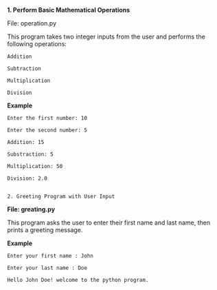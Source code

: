 **1. Perform Basic Mathematical Operations**

File: operation.py

This program takes two integer inputs from the user and performs the following operations:

    Addition

    Subtraction

    Multiplication

    Division

**Example**

    Enter the first number: 10
    
    Enter the second number: 5
    
    Addition: 15 
    
    Substraction: 5 
    
    Multiplication: 50 
    
    Division: 2.0


    2. Greeting Program with User Input

****File: greating.py****

This program asks the user to enter their first name and last name, then prints a greeting message.

**Example**

    Enter your first name : John
    
    Enter your last name : Doe
    
    Hello John Doe! welcome to the python program.
